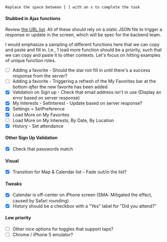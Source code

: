 `Replace the space between [ ] with an x to complete the task`

#### Stubbed in Ajax functions

Review [the URL list](https://github.com/clearbold/artx/blob/master/notes/urls.md). All of these should rely on a static JSON file to trigger a response or update in the screen, which will be spec for the backend team.

I would emphasize a sampling of different functions here that we can copy and paste and fill in. I.e., 1 load more function should be a priority, such that we can copy and paste it to other contexts. Let's focus on hitting examples of unique function roles.

- [ ] Adding a favorite - Should the star not fill in until there's a success response from the server?
- [ ] Adding a favorite - Triggering a refresh of the My Favorites bar at the bottom *after* the new favorite has been added
- [x] Validation on Sign up - Check that email address isn't in use (Display an error based on server response)
- [x] My Interests - SetInterest - Update based on server response?
- [x] Settings = SetPreference
- [x] Load More on My Favorites
- [ ] Load More on My Interests, By Date, By Location
- [x] History - Set attendance

#### Other Sign Up Validation

- [x] Check that passwords match

#### Visual

- [x] Transition for Map & Calendar list - Fade out/in the list?

#### Tweaks

- [x] Calendar is off-center on iPhone screen (SMA: Mitigated the effect, caused by Safari rounding)
- [x] History should be a checkbox with a "Yes" label for "Did you attend?"

#### Low priority

- [ ] Other nice options for toggles that support taps?
- [ ] Chrome / iPhone 5 emulator?
